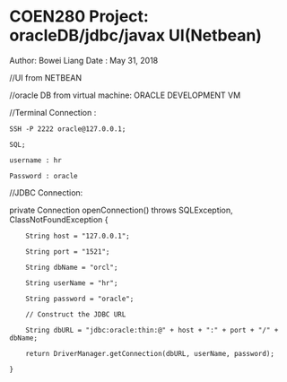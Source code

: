 # COEN280 Project: oracleDB/jdbc/javax UI(Netbean)

Author: Bowei Liang
Date : May 31, 2018

//UI from NETBEAN

//oracle DB from virtual machine: ORACLE DEVELOPMENT VM

//Terminal Connection :

    SSH -P 2222 oracle@127.0.0.1;
    
    SQL;
    
    username : hr
    
    Password : oracle
    
//JDBC Connection: 

private Connection openConnection() throws SQLException, ClassNotFoundException {

        String host = "127.0.0.1";
        
        String port = "1521";
        
        String dbName = "orcl";
        
        String userName = "hr";
        
        String password = "oracle";
        
        // Construct the JDBC URL
        
        String dbURL = "jdbc:oracle:thin:@" + host + ":" + port + "/" + dbName;
        
        return DriverManager.getConnection(dbURL, userName, password);
        
    }


